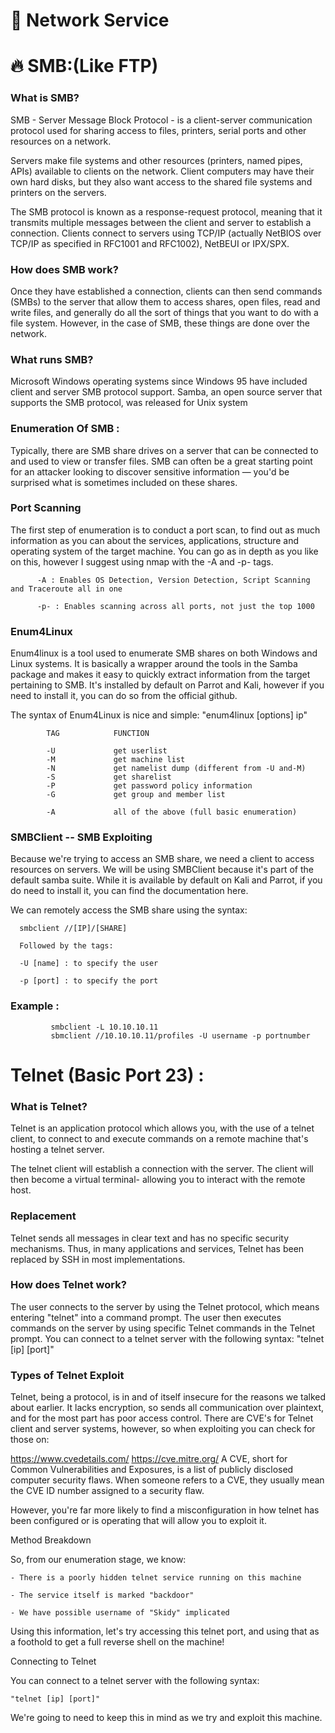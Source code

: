 #  👀  Network Service 


# 🔥 SMB:(Like FTP)
  
### What is SMB?

SMB - Server Message Block Protocol - is a client-server communication protocol used for sharing access to files, printers, serial ports and other resources on a network.

Servers make file systems and other resources (printers, named pipes, APIs) available to clients on the network. Client computers may have their own hard disks, but they also want access to the shared file systems and printers on the servers.

The SMB protocol is known as a response-request protocol, meaning that it transmits multiple messages between the client and server to establish a connection. Clients connect to servers using TCP/IP (actually NetBIOS over TCP/IP as specified in RFC1001 and RFC1002), NetBEUI or IPX/SPX.

### How does SMB work?

Once they have established a connection, clients can then send commands (SMBs) to the server that allow them to access shares, open files, read and write files, and generally do all the sort of things that you want to do with a file system. However, in the case of SMB, these things are done over the network.


### What runs SMB?

Microsoft Windows operating systems since Windows 95 have included client and server SMB protocol support. Samba, an open source server that supports the SMB protocol, was released for Unix system

### Enumeration Of SMB :

Typically, there are SMB share drives on a server that can be connected to and used to view or transfer files. SMB can often be a great starting point for an attacker looking to discover sensitive information — you'd be surprised what is sometimes included on these shares.

### Port Scanning

The first step of enumeration is to conduct a port scan, to find out as much information as you can about the services, applications, structure and operating system of the target machine. You can go as in depth as you like on this, however I suggest using nmap with the -A and -p- tags.

          -A : Enables OS Detection, Version Detection, Script Scanning and Traceroute all in one

          -p- : Enables scanning across all ports, not just the top 1000


### Enum4Linux

Enum4linux is a tool used to enumerate SMB shares on both Windows and Linux systems. It is basically a wrapper around the tools in the Samba package and makes it easy to quickly extract information from the target pertaining to SMB. It's installed by default on Parrot and Kali, however if you need to install it, you can do so from the official github.

The syntax of Enum4Linux is nice and simple: "enum4linux [options] ip"

            TAG            FUNCTION

            -U             get userlist
            -M             get machine list
            -N             get namelist dump (different from -U and-M)
            -S             get sharelist
            -P             get password policy information
            -G             get group and member list

            -A             all of the above (full basic enumeration)
            
           
### SMBClient -- SMB Exploiting 

Because we're trying to access an SMB share, we need a client to access resources on servers. We will be using SMBClient because it's part of the default samba suite. While it is available by default on Kali and Parrot, if you do need to install it, you can find the documentation here.

We can remotely access the SMB share using the syntax:

      smbclient //[IP]/[SHARE]

      Followed by the tags:

      -U [name] : to specify the user

      -p [port] : to specify the port       
            
            
### Example :
             smbclient -L 10.10.10.11
             sbmclient //10.10.10.11/profiles -U username -p portnumber
             


# Telnet (Basic Port 23) :

### What is Telnet?

Telnet is an application protocol which allows you, with the use of a telnet client, to connect to and execute commands on a remote machine that's hosting a telnet server.

The telnet client will establish a connection with the server. The client will then become a virtual terminal- allowing you to interact with the remote host.

### Replacement

Telnet sends all messages in clear text and has no specific security mechanisms. Thus, in many applications and services, Telnet has been replaced by SSH in most implementations.
 
### How does Telnet work?

The user connects to the server by using the Telnet protocol, which means entering "telnet" into a command prompt. The user then executes commands on the server by using specific Telnet commands in the Telnet prompt. You can connect to a telnet server with the following syntax: "telnet [ip] [port]"

### Types of Telnet Exploit

Telnet, being a protocol, is in and of itself insecure for the reasons we talked about earlier. It lacks encryption, so sends all communication over plaintext, and for the most part has poor access control. There are CVE's for Telnet client and server systems, however, so when exploiting you can check for those on:

https://www.cvedetails.com/
https://cve.mitre.org/
A CVE, short for Common Vulnerabilities and Exposures, is a list of publicly disclosed computer security flaws. When someone refers to a CVE, they usually mean the CVE ID number assigned to a security flaw.

However, you're far more likely to find a misconfiguration in how telnet has been configured or is operating that will allow you to exploit it.

Method Breakdown

So, from our enumeration stage, we know:

    - There is a poorly hidden telnet service running on this machine

    - The service itself is marked "backdoor"

    - We have possible username of "Skidy" implicated

Using this information, let's try accessing this telnet port, and using that as a foothold to get a full reverse shell on the machine!

Connecting to Telnet

You can connect to a telnet server with the following syntax:

    "telnet [ip] [port]"

We're going to need to keep this in mind as we try and exploit this machine.

